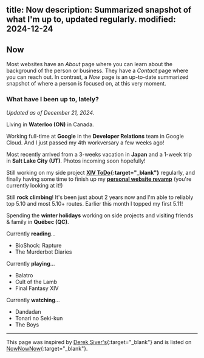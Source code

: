 title: Now
description: Summarized snapshot of what I'm up to, updated regularly.
modified: 2024-12-24
---

## <i class="fa-duotone fa-light fa-calendar-lines-pen me-1"></i>Now

Most websites have an _About_ page where you can learn about the background of the person
or business. They have a _Contact_ page where you can reach out. In contrast, a _Now_ page
is an up-to-date summarized snapshot of where a person is focused on, at this very moment.

### What have I been up to, lately?

_Updated as of December 21, 2024._

<i class="fa-duotone fa-light fa-location-dot color-red"></i>
Living in **Waterloo (ON)** in Canada.

<i class="fa-duotone fa-light fa-briefcase color-blue"></i>
Working full-time at **Google** in the **Developer Relations** team in Google Cloud. And I just passed my 4th workversary a few weeks ago!

<i class="fa-duotone fa-light fa-plane-departure color-aqua"></i>
Most recently arrived from a 3-weeks vacation in **Japan** and a 1-week trip in **Salt Lake City (UT)**. Photos incoming soon hopefully!

<i class="fa-duotone fa-light fa-seedling color-green"></i>
Still working on my side project **[XIV ToDo](https://xivtodo.com){:target="_blank"}** regularly, and finally
having some time to finish up my **[personal website revamp](/hello-world/)** (you're currently looking at it!)

<i class="fa-duotone fa-light fa-person-hiking color-orange"></i>
Still **rock climbing**! It's been just about 2 years now and I'm able to reliably top 5.10 and most 5.10+ routes. Earlier this month I topped my first 5.11!

<i class="fa-duotone fa-light fa-hat-santa color-red"></i>
Spending the **winter holidays** working on side projects and visiting friends & family in **Québec (QC)**.

<i class="fa-duotone fa-light fa-book color-purple"></i>
Currently **reading**...

- BioShock: Rapture
- The Murderbot Diaries

<i class="fa-duotone fa-light fa-game-console-handheld color-orange"></i>
Currently **playing**...

- Balatro
- Cult of the Lamb
- Final Fantasy XIV

<i class="fa-duotone fa-light fa-tv-retro color-pink"></i>
Currently **watching**...

- Dandadan
- Tonari no Seki-kun
- The Boys

---

This page was inspired by [Derek Siver's](https://sive.rs/now){:target="_blank"} and is listed on [NowNowNow](https://nownownow.com/){:target="_blank"}.